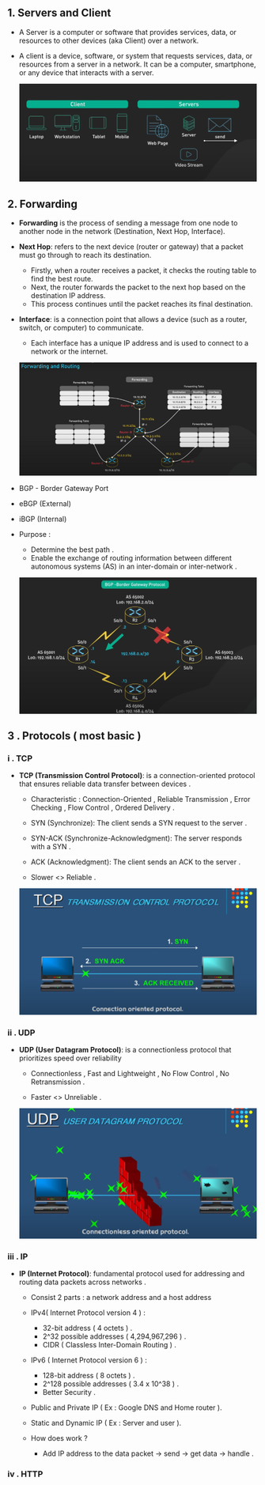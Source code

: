 ## 1. Servers and Client  
* A Server is a computer or software that provides services, data, or resources to other devices (aka Client) over a network.  
* A client is a device, software, or system that requests services, data, or resources from a server in a network. It can be a computer, smartphone, or any device that interacts with a server.

    ![Server and Client model ](../Week_0/Images/ServerClient.png)

## 2. Forwarding  
* **Forwarding** is the process of sending a message from one node to another node in the network (Destination, Next Hop, Interface).  

* **Next Hop**: refers to the next device (router or gateway) that a packet must go through to reach its destination.  
    - Firstly, when a router receives a packet, it checks the routing table to find the best route.  
    - Next, the router forwards the packet to the next hop based on the destination IP address.  
    - This process continues until the packet reaches its final destination.  

* **Interface**: is a connection point that allows a device (such as a router, switch, or computer) to communicate.  
    - Each interface has a unique IP address and is used to connect to a network or the internet.  

    ![Process of forwarding ](../Week_0/Images/Forwarding.png)

* BGP - Border Gateway Port 
- eBGP (External)
- iBGP (Internal) 
- Purpose : 
    - Determine the best path .
    - Enable the exchange of routing information between different autonomous systems (AS) in an inter-domain or inter-network .

    ![BGP](../Week_0/Images/BGP.png)

## 3 . Protocols ( most basic )

### i . TCP 
* **TCP (Transmission Control Protocol)**: is a connection-oriented protocol that ensures reliable data transfer between devices .
    * Characteristic : Connection-Oriented , Reliable Transmission , Error Checking , Flow Control , Ordered Delivery .

    *  SYN (Synchronize): The client sends a SYN request to the server .
    *  SYN-ACK (Synchronize-Acknowledgment): The server responds with a SYN .
    *  ACK (Acknowledgment): The client sends an ACK to the server .

    * Slower <> Reliable .

    ![Process of TCP ](../Week_0/Images/TCP.png)

### ii . UDP 
* **UDP (User Datagram Protocol)**: is a connectionless protocol that prioritizes speed over reliability

    * Connectionless , Fast and Lightweight , No Flow Control , No Retransmission .

    * Faster <> Unreliable .

    ![Process of UDP ](../Week_0/Images/UDP.png)

### iii . IP 
* **IP (Internet Protocol)**:  fundamental protocol used for addressing and routing data packets across networks . 
    * Consist 2 parts : a network address and a host address  

    * IPv4( Internet Protocol version 4 ) :
        - 32-bit address ( 4 octets ) .
        - 2^32 possible addresses ( 4,294,967,296 ) .
        - CIDR ( Classless Inter-Domain Routing ) .
    * IPv6 ( Internet Protocol version 6 ) :
        - 128-bit address ( 8 octets ) .
        - 2^128 possible addresses ( 3.4 x 10^38 ) .
        - Better Security .
    
    * Public and Private IP ( Ex : Google DNS and Home router ).

    * Static and Dynamic IP ( Ex : Server and user ).

    * How does work ? 
        - Add IP address to the data packet -> send -> get data -> handle .


### iv . HTTP 

